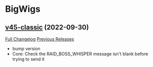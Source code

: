 # BigWigs

## [v45-classic](https://github.com/BigWigsMods/BigWigs/tree/v45-classic) (2022-09-30)
[Full Changelog](https://github.com/BigWigsMods/BigWigs/compare/v44.2-classic...v45-classic) [Previous Releases](https://github.com/BigWigsMods/BigWigs/releases)

- bump version  
- Core: Check the RAID\_BOSS\_WHISPER message isn't blank before trying to send it  
